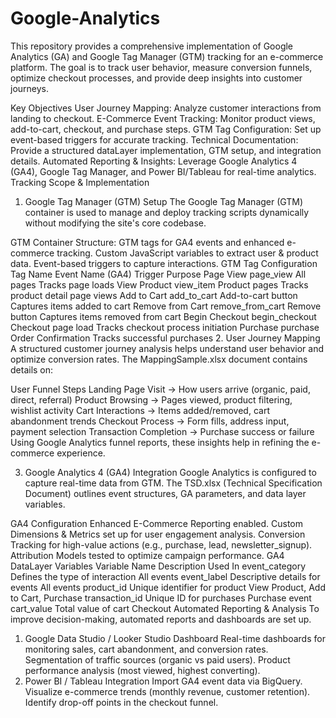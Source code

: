 # Google-Analytics

This repository provides a comprehensive implementation of Google Analytics (GA) and Google Tag Manager (GTM) tracking for an e-commerce platform. The goal is to track user behavior, measure conversion funnels, optimize checkout processes, and provide deep insights into customer journeys.

Key Objectives
User Journey Mapping: Analyze customer interactions from landing to checkout.
E-Commerce Event Tracking: Monitor product views, add-to-cart, checkout, and purchase steps.
GTM Tag Configuration: Set up event-based triggers for accurate tracking.
Technical Documentation: Provide a structured dataLayer implementation, GTM setup, and integration details.
Automated Reporting & Insights: Leverage Google Analytics 4 (GA4), Google Tag Manager, and Power BI/Tableau for real-time analytics.
Tracking Scope & Implementation
1. Google Tag Manager (GTM) Setup
The Google Tag Manager (GTM) container is used to manage and deploy tracking scripts dynamically without modifying the site's core codebase.

GTM Container Structure:
GTM tags for GA4 events and enhanced e-commerce tracking.
Custom JavaScript variables to extract user & product data.
Event-based triggers to capture interactions.
GTM Tag Configuration
Tag Name	Event Name (GA4)	Trigger	Purpose
Page View	page_view	All pages	Tracks page loads
View Product	view_item	Product pages	Tracks product detail page views
Add to Cart	add_to_cart	Add-to-cart button	Captures items added to cart
Remove from Cart	remove_from_cart	Remove button	Captures items removed from cart
Begin Checkout	begin_checkout	Checkout page load	Tracks checkout process initiation
Purchase	purchase	Order Confirmation	Tracks successful purchases
2. User Journey Mapping
A structured customer journey analysis helps understand user behavior and optimize conversion rates. The MappingSample.xlsx document contains details on:

User Funnel Steps
Landing Page Visit → How users arrive (organic, paid, direct, referral)
Product Browsing → Pages viewed, product filtering, wishlist activity
Cart Interactions → Items added/removed, cart abandonment trends
Checkout Process → Form fills, address input, payment selection
Transaction Completion → Purchase success or failure
Using Google Analytics funnel reports, these insights help in refining the e-commerce experience.

3. Google Analytics 4 (GA4) Integration
Google Analytics is configured to capture real-time data from GTM. The TSD.xlsx (Technical Specification Document) outlines event structures, GA parameters, and data layer variables.

GA4 Configuration
Enhanced E-Commerce Reporting enabled.
Custom Dimensions & Metrics set up for user engagement analysis.
Conversion Tracking for high-value actions (e.g., purchase, lead, newsletter_signup).
Attribution Models tested to optimize campaign performance.
GA4 DataLayer Variables
Variable Name	Description	Used In
event_category	Defines the type of interaction	All events
event_label	Descriptive details for events	All events
product_id	Unique identifier for product	View Product, Add to Cart, Purchase
transaction_id	Unique ID for purchases	Purchase event
cart_value	Total value of cart	Checkout
Automated Reporting & Analysis
To improve decision-making, automated reports and dashboards are set up.

1. Google Data Studio / Looker Studio Dashboard
Real-time dashboards for monitoring sales, cart abandonment, and conversion rates.
Segmentation of traffic sources (organic vs paid users).
Product performance analysis (most viewed, highest converting).
2. Power BI / Tableau Integration
Import GA4 event data via BigQuery.
Visualize e-commerce trends (monthly revenue, customer retention).
Identify drop-off points in the checkout funnel.
